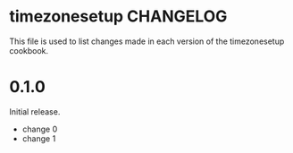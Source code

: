 # timezonesetup CHANGELOG

This file is used to list changes made in each version of the timezonesetup cookbook.

# 0.1.0

Initial release.

- change 0
- change 1

